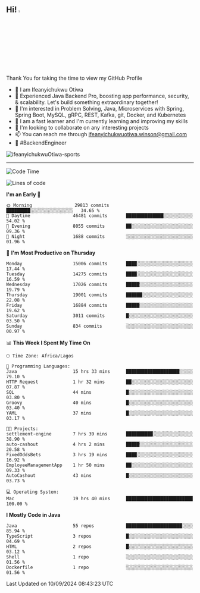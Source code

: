 <!-- BLOG-POST-LIST:START --><!-- BLOG-POST-LIST:END -->

## Hi! <img src="https://media.giphy.com/media/hvRJCLFzcasrR4ia7z/giphy.gif" width="4%"> 

Thank You for taking the time to view my GitHub Profile

- 👋 I am Ifeanyichukwu Otiwa
- 🚀 Experienced Java Backend Pro, boosting app performance, security, & scalability. Let's build something extraordinary together!
- 👀 I'm interested in Problem Solving, Java, Microservices with Spring, Spring Boot, MySQL, gRPC, REST, Kafka, git, Docker, and Kubernetes
- 🌱 I am a fast learner and I'm currently learning and improving my skills
- 💞️ I'm looking to collaborate on any interesting projects
- 📫 You can reach me through ifeanyichukwuotiwa.winson@gmail.com
- 🚀 #BackendEngineer

<p align="left" marginTop="10px"> <img src="https://komarev.com/ghpvc/?username=ifeanyichukwuOtiwa-sports&label=Profile%20views&color=0e75b6&style=for-the-badge" alt="ifeanyichukwuOtiwa-sports" /> </p>

***

<!--START_SECTION:waka-->
![Code Time](http://img.shields.io/badge/Code%20Time-2%2C883%20hrs%2059%20mins-blue)

![Lines of code](https://img.shields.io/badge/From%20Hello%20World%20I%27ve%20Written-21.2%20million%20lines%20of%20code-blue)

**I'm an Early 🐤** 

```text
🌞 Morning                29813 commits       █████████░░░░░░░░░░░░░░░░   34.65 % 
🌆 Daytime                46481 commits       ██████████████░░░░░░░░░░░   54.02 % 
🌃 Evening                8055 commits        ██░░░░░░░░░░░░░░░░░░░░░░░   09.36 % 
🌙 Night                  1688 commits        ░░░░░░░░░░░░░░░░░░░░░░░░░   01.96 % 
```
📅 **I'm Most Productive on Thursday** 

```text
Monday                   15006 commits       ████░░░░░░░░░░░░░░░░░░░░░   17.44 % 
Tuesday                  14275 commits       ████░░░░░░░░░░░░░░░░░░░░░   16.59 % 
Wednesday                17026 commits       █████░░░░░░░░░░░░░░░░░░░░   19.79 % 
Thursday                 19001 commits       ██████░░░░░░░░░░░░░░░░░░░   22.08 % 
Friday                   16884 commits       █████░░░░░░░░░░░░░░░░░░░░   19.62 % 
Saturday                 3011 commits        █░░░░░░░░░░░░░░░░░░░░░░░░   03.50 % 
Sunday                   834 commits         ░░░░░░░░░░░░░░░░░░░░░░░░░   00.97 % 
```


📊 **This Week I Spent My Time On** 

```text
🕑︎ Time Zone: Africa/Lagos

💬 Programming Languages: 
Java                     15 hrs 33 mins      ████████████████████░░░░░   79.10 % 
HTTP Request             1 hr 32 mins        ██░░░░░░░░░░░░░░░░░░░░░░░   07.87 % 
SQL                      44 mins             █░░░░░░░░░░░░░░░░░░░░░░░░   03.80 % 
Groovy                   40 mins             █░░░░░░░░░░░░░░░░░░░░░░░░   03.40 % 
YAML                     37 mins             █░░░░░░░░░░░░░░░░░░░░░░░░   03.17 % 

🐱‍💻 Projects: 
settlement-engine        7 hrs 39 mins       ██████████░░░░░░░░░░░░░░░   38.90 % 
auto-cashout             4 hrs 2 mins        █████░░░░░░░░░░░░░░░░░░░░   20.58 % 
FixedOddsBets            3 hrs 19 mins       ████░░░░░░░░░░░░░░░░░░░░░   16.92 % 
EmployeeManagementApp    1 hr 50 mins        ██░░░░░░░░░░░░░░░░░░░░░░░   09.33 % 
AutoCashout              43 mins             █░░░░░░░░░░░░░░░░░░░░░░░░   03.73 % 

💻 Operating System: 
Mac                      19 hrs 40 mins      █████████████████████████   100.00 % 
```

**I Mostly Code in Java** 

```text
Java                     55 repos            █████████████████████░░░░   85.94 % 
TypeScript               3 repos             █░░░░░░░░░░░░░░░░░░░░░░░░   04.69 % 
HTML                     2 repos             █░░░░░░░░░░░░░░░░░░░░░░░░   03.12 % 
Shell                    1 repo              ░░░░░░░░░░░░░░░░░░░░░░░░░   01.56 % 
Dockerfile               1 repo              ░░░░░░░░░░░░░░░░░░░░░░░░░   01.56 % 
```




 Last Updated on 10/09/2024 08:43:23 UTC
<!--END_SECTION:waka-->

<!--
<p align="center">
![trophy](https://github-profile-trophy.vercel.app/?username=ifeanyichukwuOtiwa-sports&theme=onedark) (https://github.com/ryo-ma/github-profile-trophy)
</p>
-->

<!---
ifeanyi-otiwa/ifeanyi-otiwa is a ✨ special ✨ repository because its `README.md` (this file) appears on your GitHub profile.
You can click the Preview link to take a look at your changes.
--->
